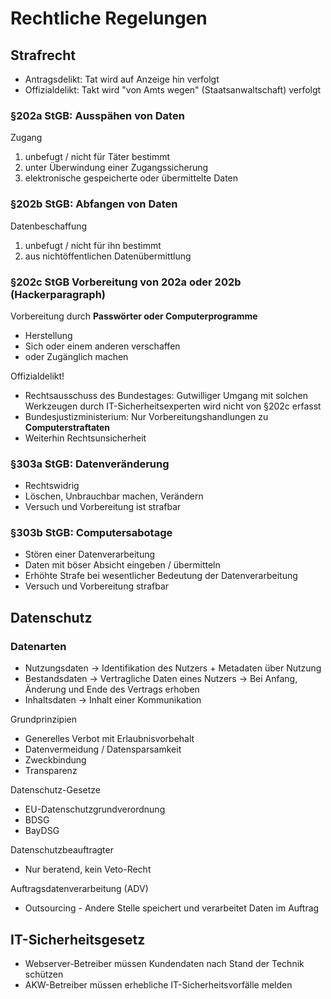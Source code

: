 # Rechtliche Regelungen
## Strafrecht
- Antragsdelikt: Tat wird auf Anzeige hin verfolgt
- Offizialdelikt: Takt wird "von Amts wegen" (Staatsanwaltschaft) verfolgt

### §202a StGB: Ausspähen von Daten
Zugang
1. unbefugt / nicht für Täter bestimmt
2. unter Überwindung einer Zugangssicherung
3. elektronische gespeicherte oder übermittelte Daten

### §202b StGB: Abfangen von Daten
Datenbeschaffung
1. unbefugt / nicht für ihn bestimmt
2. aus nichtöffentlichen Datenübermittlung

### §202c StGB Vorbereitung von 202a oder 202b (Hackerparagraph)
Vorbereitung durch **Passwörter oder Computerprogramme**
- Herstellung
- Sich oder einem anderen verschaffen
- oder Zugänglich machen

Offizialdelikt!
- Rechtsausschuss des Bundestages: Gutwilliger Umgang mit solchen Werkzeugen durch IT-Sicherheitsexperten wird nicht von §202c erfasst
- Bundesjustizministerium: Nur Vorbereitungshandlungen zu **Computerstraftaten**
- Weiterhin Rechtsunsicherheit

### §303a StGB: Datenveränderung
- Rechtswidrig
- Löschen, Unbrauchbar machen, Verändern
- Versuch und Vorbereitung ist strafbar

### §303b StGB: Computersabotage
- Stören einer Datenverarbeitung
- Daten mit böser Absicht eingeben / übermitteln
- Erhöhte Strafe bei wesentlicher Bedeutung der Datenverarbeitung
- Versuch und Vorbereitung strafbar

## Datenschutz
### Datenarten
- Nutzungsdaten -> Identifikation des Nutzers + Metadaten über Nutzung
- Bestandsdaten -> Vertragliche Daten eines Nutzers -> Bei Anfang, Änderung und Ende des Vertrags erhoben
- Inhaltsdaten -> Inhalt einer Kommunikation

Grundprinzipien
- Generelles Verbot mit Erlaubnisvorbehalt
- Datenvermeidung / Datensparsamkeit
- Zweckbindung
- Transparenz

Datenschutz-Gesetze
- EU-Datenschutzgrundverordnung
- BDSG
- BayDSG

Datenschutzbeauftragter
- Nur beratend, kein Veto-Recht

Auftragsdatenverarbeitung (ADV)
- Outsourcing - Andere Stelle speichert und verarbeitet Daten im Auftrag

## IT-Sicherheitsgesetz
- Webserver-Betreiber müssen Kundendaten nach Stand der Technik schützen
- AKW-Betreiber müssen erhebliche IT-Sicherheitsvorfälle melden
